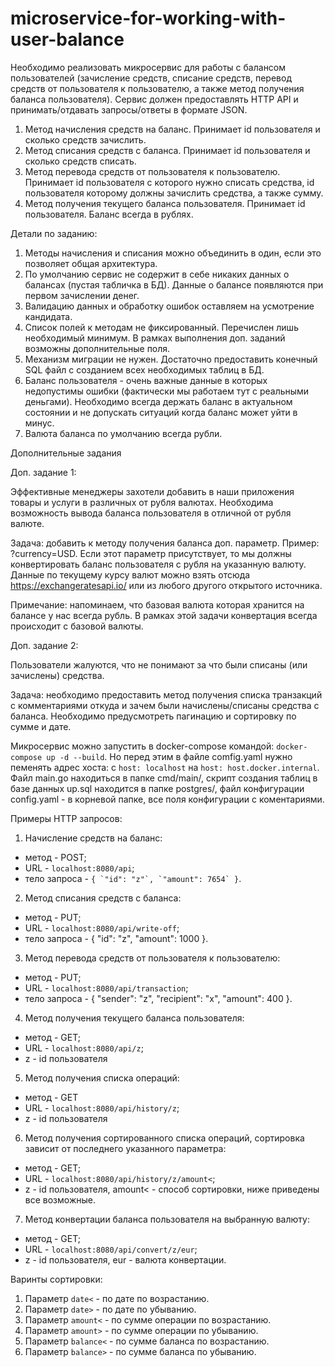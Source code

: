 # microservice-for-working-with-user-balance

Необходимо реализовать микросервис для работы с балансом пользователей (зачисление средств, списание средств, перевод средств от пользователя к пользователю, а также метод получения баланса пользователя). Сервис должен предоставлять HTTP API и принимать/отдавать запросы/ответы в формате JSON.

1. Метод начисления средств на баланс. Принимает id пользователя и сколько средств зачислить.
2. Метод списания средств с баланса. Принимает id пользователя и сколько средств списать.
3. Метод перевода средств от пользователя к пользователю. Принимает id пользователя с которого нужно списать средства, id пользователя которому должны зачислить средства, а также сумму.
4. Метод получения текущего баланса пользователя. Принимает id пользователя. Баланс всегда в рублях.

Детали по заданию:

1. Методы начисления и списания можно объединить в один, если это позволяет общая архитектура.
2. По умолчанию сервис не содержит в себе никаких данных о балансах (пустая табличка в БД). Данные о балансе появляются при первом зачислении денег.
3. Валидацию данных и обработку ошибок оставляем на усмотрение кандидата.
4. Список полей к методам не фиксированный. Перечислен лишь необходимый минимум. В рамках выполнения доп. заданий возможны дополнительные поля.
5. Механизм миграции не нужен. Достаточно предоставить конечный SQL файл с созданием всех необходимых таблиц в БД.
6. Баланс пользователя - очень важные данные в которых недопустимы ошибки (фактически мы работаем тут с реальными деньгами). Необходимо всегда держать баланс в актуальном состоянии и не допускать ситуаций когда баланс может уйти в минус.
8. Валюта баланса по умолчанию всегда рубли.

Дополнительные задания

Доп. задание 1:

Эффективные менеджеры захотели добавить в наши приложения товары и услуги в различных от рубля валютах. Необходима возможность вывода баланса пользователя в отличной от рубля валюте.

Задача: добавить к методу получения баланса доп. параметр. Пример: ?currency=USD. Если этот параметр присутствует, то мы должны конвертировать баланс пользователя с рубля на указанную валюту. Данные по текущему курсу валют можно взять отсюда https://exchangeratesapi.io/ или из любого другого открытого источника.

Примечание: напоминаем, что базовая валюта которая хранится на балансе у нас всегда рубль. В рамках этой задачи конвертация всегда происходит с базовой валюты.

Доп. задание 2:

Пользователи жалуются, что не понимают за что были списаны (или зачислены) средства.

Задача: необходимо предоставить метод получения списка транзакций с комментариями откуда и зачем были начислены/списаны средства с баланса. Необходимо предусмотреть пагинацию и сортировку по сумме и дате.

Микросервис можно запустить в docker-compose командой: `docker-compose up -d --build`. Но перед этим в файле comfig.yaml нужно пеменять адрес хоста: с `host: localhost` на `host: host.docker.internal`. Файл main.go находиться в папке cmd/main/, скрипт создания таблиц в базе данных up.sql находится в папке postgres/, файл конфигурации config.yaml - в корневой папке, все поля конфигурации с коментариями. 
  

Примеры HTTP запросов:
1. Начисление средств на баланс:
- метод - POST;
- URL - `localhost:8080/api`;
- тело запроса - 
``{
    `"id": "z"`,
    `"amount": 7654`
}``.

2. Метод списания средств с баланса: 
- метод - PUT;
- URL - `localhost:8080/api/write-off`;
- тело запроса - 
{
    "id": "z",
    "amount": 1000
}.

3. Метод перевода средств от пользователя к пользователю:
- метод - PUT;
- URL - `localhost:8080/api/transaction`;
- тело запроса - 
{
   "sender": "z",
   "recipient": "x",
   "amount": 400
}.

4. Метод получения текущего баланса пользователя:
- метод - GET;
- URL - `localhost:8080/api/z`;
- z - id пользователя

5. Метод получения списка операций:
- метод - GET
- URL - `localhost:8080/api/history/z`;
- z - id пользователя

6. Метод получения сортированного списка операций, сортировка зависит от последнего указанного параметра:
- метод - GET;
- URL - `localhost:8080/api/history/z/amount<`;
- z - id пользователя, amount< - способ сортировки, ниже приведены все возможные.

7. Метод конвертации баланса пользователя на выбранную валюту:
- метод - GET;
- URL - `localhost:8080/api/convert/z/eur`;
- z - id пользователя, eur - валюта конвертации.

Варинты сортировки: 
1. Параметр `date<` - по дате по возрастанию.
2. Параметр `date>` - по дате по убыванию.
3. Параметр `amount<` - по сумме операции по возрастанию.
4. Параметр `amount>` - по сумме операции по убыванию.
5. Параметр `balance<` - по сумме баланса по возрастанию.
6. Параметр `balance>` - по сумме баланса по убыванию.


